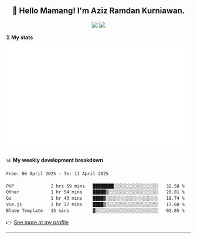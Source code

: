 <h2 align="center">👋 Hello Mamang! I'm Aziz Ramdan Kurniawan.</h2>  
<p align="center">
  <img src="https://komarev.com/ghpvc/?username=azizramdan">
  <img src="https://wakatime.com/badge/user/90056fa0-4c31-4eca-954e-2a3ac05896f9.svg">
</p>
    
⏳ **My stats**  
![](https://raw.githubusercontent.com/azizramdan/github-stats/master/generated/overview.svg#gh-dark-mode-only)

📊 **My weekly development breakdown**
<!--START_SECTION:waka-->

```txt
From: 06 April 2025 - To: 13 April 2025

PHP              2 hrs 59 mins   ████████░░░░░░░░░░░░░░░░░   32.58 %
Other            1 hr 54 mins    █████▒░░░░░░░░░░░░░░░░░░░   20.81 %
Go               1 hr 43 mins    ████▓░░░░░░░░░░░░░░░░░░░░   18.74 %
Vue.js           1 hr 37 mins    ████▒░░░░░░░░░░░░░░░░░░░░   17.60 %
Blade Template   15 mins         ▓░░░░░░░░░░░░░░░░░░░░░░░░   02.85 %
```

<!--END_SECTION:waka-->
👉 [See more at my profile](https://wakatime.com/@azizramdan)
***
